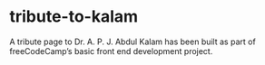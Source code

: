 # tribute-to-kalam
A tribute page to Dr. A. P. J. Abdul Kalam has been built as part of freeCodeCamp’s basic front end development project. 
